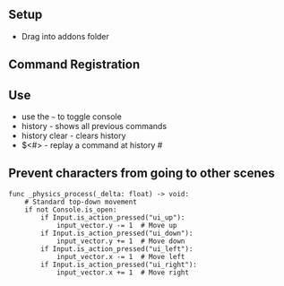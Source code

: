 
## Setup
- Drag into addons folder

## Command Registration

## Use
- use the `~` to toggle console
- history - shows all previous commands
- history clear - clears history
- $<#> - replay a command at history #

## Prevent characters from going to other scenes
```
func _physics_process(_delta: float) -> void:
	# Standard top-down movement
	if not Console.is_open:
		if Input.is_action_pressed("ui_up"):
			input_vector.y -= 1  # Move up
		if Input.is_action_pressed("ui_down"):
			input_vector.y += 1  # Move down
		if Input.is_action_pressed("ui_left"):
			input_vector.x -= 1  # Move left
		if Input.is_action_pressed("ui_right"):
			input_vector.x += 1  # Move right
```

